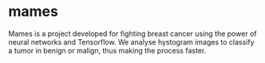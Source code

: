 # mames
Mames is a project developed for fighting breast cancer using the power of neural networks and Tensorflow. We analyse hystogram images to classify a tumor in benign or malign, thus making the process faster.
